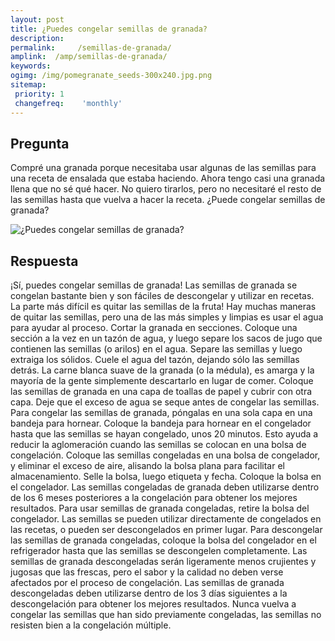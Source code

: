```yaml
---
layout: post
title: ¿Puedes congelar semillas de granada?  
description: 
permalink:     /semillas-de-granada/
amplink:  /amp/semillas-de-granada/
keywords: 
ogimg: /img/pomegranate_seeds-300x240.jpg.png
sitemap:
 priority: 1
 changefreq:    'monthly'
---
```




## Pregunta

Compré una granada porque necesitaba usar algunas de las semillas para una receta de ensalada que estaba haciendo. Ahora tengo casi una granada llena que no sé qué hacer. No quiero tirarlos, pero no necesitaré el resto de las semillas hasta que vuelva a hacer la receta. ¿Puede congelar semillas de granada?


![¿Puedes congelar semillas de granada?](https://sepuedecongelar.com/img/pomegranate_seeds-300x240.jpg "¿Puedes congelar semillas de granada?" )


## Respuesta

¡Sí, puedes congelar semillas de granada! Las semillas de granada se congelan bastante bien y son fáciles de descongelar y utilizar en recetas. La parte más difícil es quitar las semillas de la fruta! Hay muchas maneras de quitar las semillas, pero una de las más simples y limpias es usar el agua para ayudar al proceso. Cortar la granada en secciones. Coloque una sección a la vez en un tazón de agua, y luego separe los sacos de jugo que contienen las semillas (o arilos) en el agua. Separe las semillas y luego extraiga los sólidos. Cuele el agua del tazón, dejando sólo las semillas detrás. La carne blanca suave de la granada (o la médula), es amarga y la mayoría de la gente simplemente descartarlo en lugar de comer.
Coloque las semillas de granada en una capa de toallas de papel y cubrir con otra capa. Deje que el exceso de agua se seque antes de congelar las semillas. Para congelar las semillas de granada, póngalas en una sola capa en una bandeja para hornear. Coloque la bandeja para hornear en el congelador hasta que las semillas se hayan congelado, unos 20 minutos. Esto ayuda a reducir la aglomeración cuando las semillas se colocan en una bolsa de congelación.
Coloque las semillas congeladas en una bolsa de congelador, y eliminar el exceso de aire, alisando la bolsa plana para facilitar el almacenamiento. Selle la bolsa, luego etiqueta y fecha. Coloque la bolsa en el congelador. Las semillas congeladas de granada deben utilizarse dentro de los 6 meses posteriores a la congelación para obtener los mejores resultados.
Para usar semillas de granada congeladas, retire la bolsa del congelador. Las semillas se pueden utilizar directamente de congelados en las recetas, o pueden ser descongelados en primer lugar. Para descongelar las semillas de granada congeladas, coloque la bolsa del congelador en el refrigerador hasta que las semillas se descongelen completamente. Las semillas de granada descongeladas serán ligeramente menos crujientes y jugosas que las frescas, pero el sabor y la calidad no deben verse afectados por el proceso de congelación. Las semillas de granada descongeladas deben utilizarse dentro de los 3 días siguientes a la descongelación para obtener los mejores resultados. Nunca vuelva a congelar las semillas que han sido previamente congeladas, las semillas no resisten bien a la congelación múltiple.